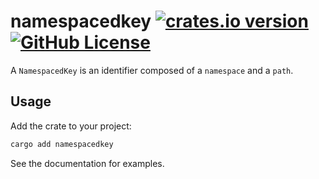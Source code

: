 # namespacedkey [![crates.io version](https://img.shields.io/crates/v/namespacedkey?style=flat)](https://crates.io/crates/namespacedkey) [![GitHub License](https://img.shields.io/github/license/kokiriglade/namespacedkey?style=flat)](https://github.com/kokiriglade/namespacedkey/blob/main/LICENSE)

A `NamespacedKey` is an identifier composed of a `namespace` and a `path`.

## Usage

Add the crate to your project:

```sh
cargo add namespacedkey
```

See the documentation for examples.

